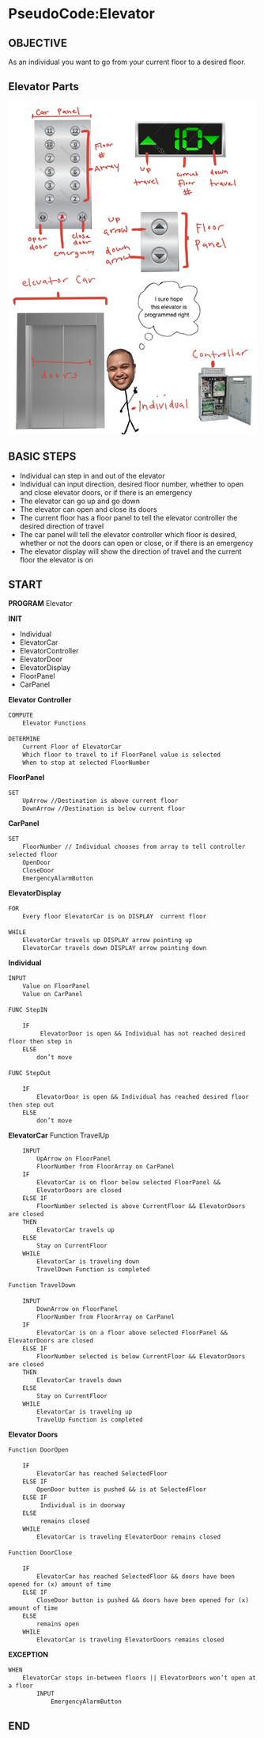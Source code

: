 # PseudoCode:Elevator

## OBJECTIVE
As an individual you want to go from your current floor to a desired floor.

## Elevator Parts

![parts](https://github.com/smiththay/pseudocode/blob/dev/img/elevatorparts.jpg)


## BASIC STEPS
- Individual can step in and out of the elevator
- Individual can input direction, desired floor number, whether to open and close elevator doors, or if there is an emergency
- The elevator can go up and go down
- The elevator can open and close its doors
- The current floor has a floor panel to tell the elevator controller the desired direction of travel
- The car panel will tell the elevator controller which floor is desired, whether or not the doors can open or close, or if there is an emergency
- The elevator display will show the direction of travel and the current floor the elevator is on

## START

**PROGRAM** Elevator 

**INIT**
- Individual
- ElevatorCar
- ElevatorController
- ElevatorDoor
- ElevatorDisplay
- FloorPanel
- CarPanel 

**Elevator Controller**
	
    COMPUTE
		Elevator Functions 
	
    DETERMINE
		Current Floor of ElevatorCar
		Which floor to travel to if FloorPanel value is selected
		When to stop at selected FloorNumber

**FloorPanel**
	
    SET
		UpArrow //Destination is above current floor
		DownArrow //Destination is below current floor

**CarPanel**
	
    SET
		FloorNumber // Individual chooses from array to tell controller selected floor
		OpenDoor
		CloseDoor
		EmergencyAlarmButton

**ElevatorDisplay**
	
    FOR  
		Every floor ElevatorCar is on DISPLAY  current floor                               
 	
	WHILE
		ElevatorCar travels up DISPLAY arrow pointing up
		ElevatorCar travels down DISPLAY arrow pointing down

**Individual**
	
    INPUT
		Value on FloorPanel
		Value on CarPanel

	FUNC StepIN
	
    	IF
			 ElevatorDoor is open && Individual has not reached desired floor then step in
		ELSE
			don’t move

	FUNC StepOut
	
    	IF
			ElevatorDoor is open && Individual has reached desired floor then step out
		ELSE 
			don’t move

**ElevatorCar**
	Function TravelUp
	
    	INPUT
			UpArrow on FloorPanel 
			FloorNumber from FloorArray on CarPanel
		IF
			ElevatorCar is on floor below selected FloorPanel &&
			ElevatorDoors are closed
		ELSE IF
			FloorNumber selected is above CurrentFloor && ElevatorDoors are closed
		THEN 
			ElevatorCar travels up
		ELSE
			Stay on CurrentFloor
		WHILE
			ElevatorCar is traveling down
			TravelDown Function is completed		

	Function TravelDown
	
    	INPUT	
			DownArrow on FloorPanel
			FloorNumber from FloorArray on CarPanel
		IF
			ElevatorCar is on a floor above selected FloorPanel && 	ElevatorDoors are closed
		ELSE IF
			FloorNumber selected is below CurrentFloor && ElevatorDoors are closed
		THEN 
			ElevatorCar travels down
		ELSE 
			Stay on CurrentFloor
		WHILE
			ElevatorCar is traveling up 
			TravelUp Function is completed

**Elevator Doors**

	Function DoorOpen
	
    	IF
			ElevatorCar has reached SelectedFloor 
		ELSE IF 
			OpenDoor button is pushed && is at SelectedFloor 
		ELSE IF
			 Individual is in doorway
		ELSE
			 remains closed
		WHILE
			ElevatorCar is traveling ElevatorDoor remains closed

	Function DoorClose
	
    	IF
			ElevatorCar has reached SelectedFloor && doors have been opened for (x) amount of time 
		ELSE IF
			CloseDoor button is pushed && doors have been opened for (x) amount of time
		ELSE
			remains open
		WHILE 
			ElevatorCar is traveling ElevatorDoors remains closed

**EXCEPTION**
	
    WHEN
		ElevatorCar stops in-between floors || ElevatorDoors won’t open	at a floor
			INPUT
				EmergencyAlarmButton

## END
